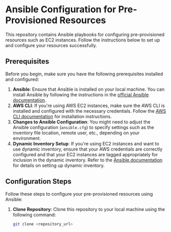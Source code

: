 # Ansible Configuration for Pre-Provisioned Resources

This repository contains Ansible playbooks for configuring pre-provisioned resources such as EC2 instances. Follow the instructions below to set up and configure your resources successfully.
## Prerequisites
Before you begin, make sure you have the following prerequisites installed and configured:
1. **Ansible**: Ensure that Ansible is installed on your local machine. You can install Ansible by following the instructions in the [official Ansible documentation](https://docs.ansible.com/ansible/latest/installation_guide/index.html).
2. **AWS CLI**: If you're using AWS EC2 instances, make sure the AWS CLI is installed and configured with the necessary credentials. Follow the [AWS CLI documentation](https://docs.aws.amazon.com/cli/latest/userguide/cli-chap-install.html) for installation instructions.
3. **Changes to Ansible Configuration**: You might need to adjust the Ansible configuration (`ansible.cfg`) to specify settings such as the inventory file location, remote user, etc., depending on your environment.
4. **Dynamic Inventory Setup**: If you're using EC2 instances and want to use dynamic inventory, ensure that your AWS credentials are correctly configured and that your EC2 instances are tagged appropriately for inclusion in the dynamic inventory. Refer to the [Ansible documentation](https://docs.ansible.com/ansible/latest/user_guide/intro_dynamic_inventory.html#) for details on setting up dynamic inventory.
## Configuration Steps
Follow these steps to configure your pre-provisioned resources using Ansible:
1. **Clone Repository**: Clone this repository to your local machine using the following command:

   ```bash
   git clone <repository_url>
